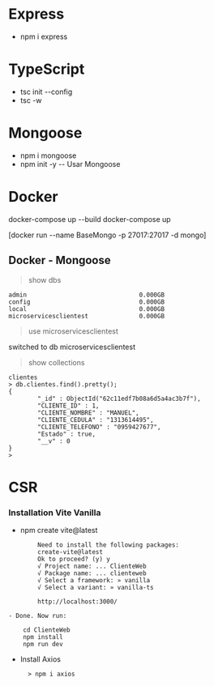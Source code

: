 # Express

-   npm i express
# TypeScript

- tsc init --config
- tsc -w
# Mongoose
-   npm i mongoose
-   npm init -y      -- Usar Mongoose

# Docker

docker-compose up --build
docker-compose up

 [docker run --name BaseMongo -p 27017:27017 -d mongo]

## Docker - Mongoose

> show dbs
~~~              
admin                               0.000GB
config                              0.000GB
local                               0.000GB
microservicesclientest              0.000GB
~~~
   

> use microservicesclientest

switched to db microservicesclientest

> show collections
~~~
clientes
> db.clientes.find().pretty();
{
        "_id" : ObjectId("62c11edf7b08a6d5a4ac3b7f"),
        "CLIENTE_ID" : 1,
        "CLIENTE_NOMBRE" : "MANUEL",
        "CLIENTE_CEDULA" : "1313614495",
        "CLIENTE_TELEFONO" : "0959427677",
        "Estado" : true,
        "__v" : 0
}
>
~~~
# CSR

### Installation Vite Vanilla 
- npm create vite@latest
~~~
        Need to install the following packages:
        create-vite@latest
        Ok to proceed? (y) y
        √ Project name: ... ClienteWeb
        √ Package name: ... clienteweb
        √ Select a framework: » vanilla
        √ Select a variant: » vanilla-ts

        http://localhost:3000/

- Done. Now run:

    cd ClienteWeb
    npm install
    npm run dev    
~~~    

- Install Axios

        > npm i axios